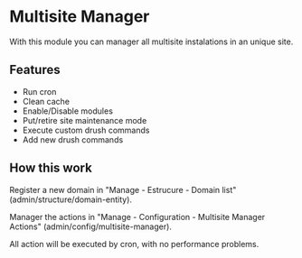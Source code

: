 # Multisite Manager

With this module you can manager all multisite instalations in an unique site.

## Features

- Run cron
- Clean cache
- Enable/Disable modules
- Put/retire site maintenance mode
- Execute custom drush commands
- Add new drush commands


## How this work

Register a new domain in "Manage - Estrucure - Domain list"  (admin/structure/domain-entity).

Manager the actions in "Manage - Configuration - Multisite Manager Actions" (admin/config/multisite-manager).

All action will be executed by cron, with no performance problems.

